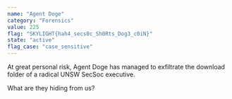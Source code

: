```yaml
---
name: "Agent Doge"
category: "Forensics"
value: 225
flag: "SKYLIGHT{hah4_secs0c_Sh0Rts_Dog3_c0iN}"
state: "active"
flag_case: "case_sensitive"
---
```


At great personal risk, Agent Doge has managed to exfiltrate the download folder of a radical UNSW SecSoc executive.

What are they hiding from us?
